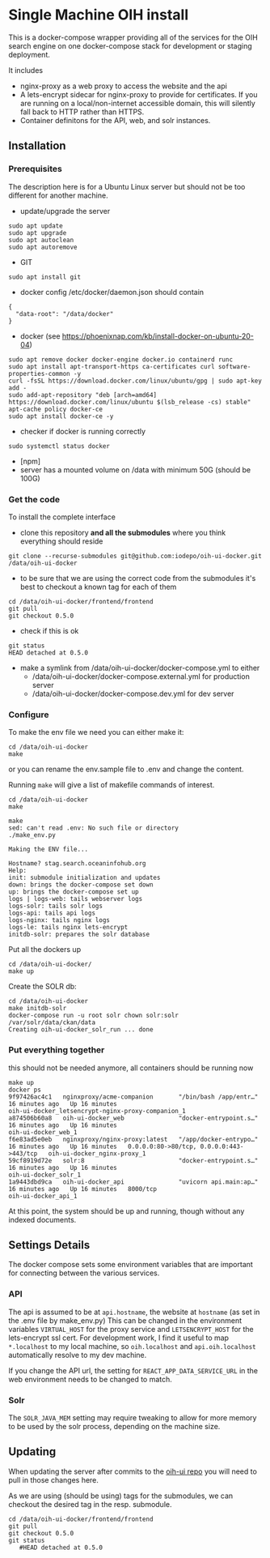 # Single Machine OIH install

This is a docker-compose wrapper providing all of the services for the OIH search engine on one docker-compose stack for development or staging deployment.

It includes
* nginx-proxy as a web proxy to access the website and the api
* A lets-encrypt sidecar for nginx-proxy to provide for certificates. If you are running on a local/non-internet accessible domain, this will silently fall back to HTTP rather than HTTPS.
* Container definitons for the API, web, and solr instances.

## Installation

### Prerequisites

The description here is for a Ubuntu Linux server but should not be too different for another machine.

- update/upgrade the server
```
sudo apt update 
sudo apt upgrade
sudo apt autoclean
sudo apt autoremove
```
- GIT
```
sudo apt install git
```
- docker config /etc/docker/daemon.json should contain
```
{
  "data-root": "/data/docker"
}
```
- docker (see https://phoenixnap.com/kb/install-docker-on-ubuntu-20-04)
```
sudo apt remove docker docker-engine docker.io containerd runc
sudo apt install apt-transport-https ca-certificates curl software-properties-common -y
curl -fsSL https://download.docker.com/linux/ubuntu/gpg | sudo apt-key add -
sudo add-apt-repository "deb [arch=amd64] https://download.docker.com/linux/ubuntu $(lsb_release -cs) stable"
apt-cache policy docker-ce
sudo apt install docker-ce -y
```
- checker if docker is running correctly
```
sudo systemctl status docker
```
- [npm]
- server has a mounted volume on /data with minimum 50G (should be 100G)

### Get the code

To install the complete interface
- clone this repository **and all the submodules** where you think everything should reside
```
git clone --recurse-submodules git@github.com:iodepo/oih-ui-docker.git /data/oih-ui-docker
```
- to be sure that we are using the correct code from the submodules it's best to checkout a known tag for each of them
```
cd /data/oih-ui-docker/frontend/frontend
git pull
git checkout 0.5.0
```
- check if this is ok
```
git status
HEAD detached at 0.5.0
```
- make a symlink from /data/oih-ui-docker/docker-compose.yml to either 
  - /data/oih-ui-docker/docker-compose.external.yml for production server
  - /data/oih-ui-docker/docker-compose.dev.yml for dev server

### Configure

To make the env file we need you can either make it:

```
cd /data/oih-ui-docker
make
```

or you can rename the env.sample file to .env and change the content.

Running `make` will give a list of makefile commands of interest.
```
cd /data/oih-ui-docker
make

make
sed: can't read .env: No such file or directory
./make_env.py

Making the ENV file...

Hostname? stag.search.oceaninfohub.org
Help: 
init: submodule initialization and updates
down: brings the docker-compose set down 
up: brings the docker-compose set up 
logs | logs-web: tails webserver logs 
logs-solr: tails solr logs 
logs-api: tails api logs 
logs-nginx: tails nginx logs 
logs-le: tails nginx lets-encrypt 
initdb-solr: prepares the solr database 
```

Put all the dockers up
```
cd /data/oih-ui-docker/
make up
```

Create the SOLR db:

```
cd /data/oih-ui-docker
make initdb-solr
docker-compose run -u root solr chown solr:solr /var/solr/data/ckan/data
Creating oih-ui-docker_solr_run ... done
```

### Put everything together
this should not be needed anymore, all containers should be running now
```
make up
docker ps
9f97426ac4c1   nginxproxy/acme-companion       "/bin/bash /app/entr…"   16 minutes ago   Up 16 minutes                                              oih-ui-docker_letsencrypt-nginx-proxy-companion_1
a874506b60a8   oih-ui-docker_web               "docker-entrypoint.s…"   16 minutes ago   Up 16 minutes                                              oih-ui-docker_web_1
f6e83ad5e0eb   nginxproxy/nginx-proxy:latest   "/app/docker-entrypo…"   16 minutes ago   Up 16 minutes   0.0.0.0:80->80/tcp, 0.0.0.0:443->443/tcp   oih-ui-docker_nginx-proxy_1
59cf8919d72e   solr:8                          "docker-entrypoint.s…"   16 minutes ago   Up 16 minutes                                              oih-ui-docker_solr_1
1a9443dbd9ca   oih-ui-docker_api               "uvicorn api.main:ap…"   16 minutes ago   Up 16 minutes   8000/tcp                                   oih-ui-docker_api_1

```
At this point, the system should be up and running, though without any indexed documents.

## Settings Details

The docker compose sets some environment variables that are important for connecting between the various services.

### API

The api is assumed to be at `api.hostname`, the website at `hostname` (as set in the .env file by make_env.py) This can be changed in the environment variables `VIRTUAL_HOST` for the proxy service and `LETSENCRYPT_HOST` for the lets-encrypt ssl cert. For development work, I find it useful to map `*.localhost` to my local machine, so `oih.localhost` and `api.oih.localhost` automatically resolve to my dev machine.

If you change the API url, the setting for `REACT_APP_DATA_SERVICE_URL` in the web environment needs to be changed to match.

### Solr

The `SOLR_JAVA_MEM` setting may require tweaking to allow for more memory to be used by the solr process, depending on the machine size.

## Updating
When updating the server after commits to the [oih-ui repo](https://github.com/iodepo/oih-ui/) you will need to pull in those changes here.

As we are using (should be using) tags for the submodules, we can checkout the desired tag in the resp. submodule.
```
cd /data/oih-ui-docker/frontend/frontend
git pull
git checkout 0.5.0
git status
   #HEAD detached at 0.5.0
```
